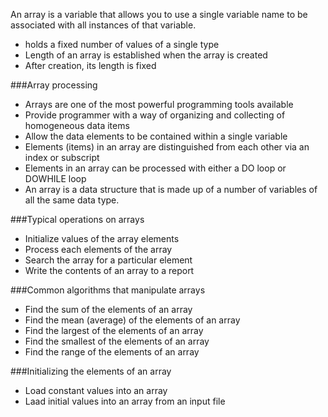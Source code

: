 An array is a variable that allows you to use a single variable name to be associated with all instances of that variable.
* holds a fixed number of values of a single type
* Length of an array is established when the array is created
* After creation, its length is fixed

###Array processing
* Arrays are one of the most powerful programming tools available
* Provide programmer with a way of organizing and collecting of homogeneous data items
* Allow the data elements to be contained within a single variable
* Elements (items) in an array are distinguished from each other via an index or subscript
* Elements in an array can be processed with either a DO loop or DOWHILE loop
* An array is a data structure that is made up of a number of variables of all the same data type.
 

###Typical operations on arrays
* Initialize values of the array elements
* Process each elements of the array
* Search the array for a particular element
* Write the contents of an array to a report


###Common algorithms that manipulate arrays
* Find the sum of the elements of an array
* Find the mean (average) of the elements of an array
* Find the largest of the elements of an array
* Find the smallest of the elements of an array
* Find the range of the elements of an array

###Initializing the elements of an array
* Load constant values into an array
* Laad initial values into an array from an input file
